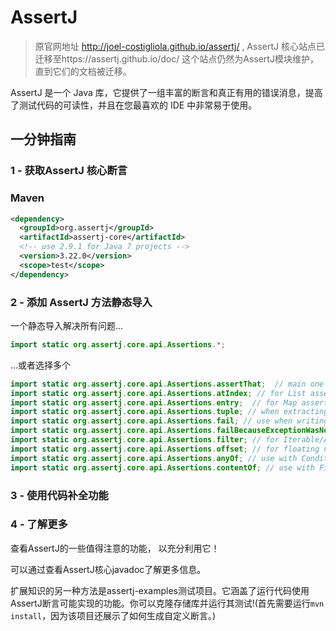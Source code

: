 # AssertJ

> 原官网地址 http://joel-costigliola.github.io/assertj/  , AssertJ 核心站点已迁移至https://assertj.github.io/doc/
> 这个站点仍然为AssertJ模块维护，直到它们的文档被迁移。

AssertJ 是一个 Java 库，它提供了一组丰富的断言和真正有用的错误消息，提高了测试代码的可读性，并且在您最喜欢的 IDE 中非常易于使用。

## 一分钟指南

### 1 - 获取AssertJ 核心断言

### Maven

```xml
<dependency>
  <groupId>org.assertj</groupId>
  <artifactId>assertj-core</artifactId>
  <!-- use 2.9.1 for Java 7 projects -->
  <version>3.22.0</version>
  <scope>test</scope>
</dependency>
```

### 2 - 添加 AssertJ 方法静态导入

一个静态导入解决所有问题...

```java
import static org.assertj.core.api.Assertions.*;
```

...或者选择多个

```java
import static org.assertj.core.api.Assertions.assertThat;  // main one
import static org.assertj.core.api.Assertions.atIndex; // for List assertions
import static org.assertj.core.api.Assertions.entry;  // for Map assertions
import static org.assertj.core.api.Assertions.tuple; // when extracting several properties at once
import static org.assertj.core.api.Assertions.fail; // use when writing exception tests
import static org.assertj.core.api.Assertions.failBecauseExceptionWasNotThrown; // idem
import static org.assertj.core.api.Assertions.filter; // for Iterable/Array assertions
import static org.assertj.core.api.Assertions.offset; // for floating number assertions
import static org.assertj.core.api.Assertions.anyOf; // use with Condition
import static org.assertj.core.api.Assertions.contentOf; // use with File assertions
```

### 3 - 使用代码补全功能

### 4 - 了解更多

查看AssertJ的一些值得注意的功能， 以充分利用它！ 

可以通过查看AssertJ核心javadoc了解更多信息。

扩展知识的另一种方法是assertj-examples测试项目。它涵盖了运行代码使用AssertJ断言可能实现的功能。你可以克隆存储库并运行其测试!(首先需要运行`mvn install`，因为该项目还展示了如何生成自定义断言。)